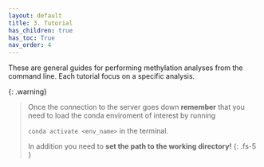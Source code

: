 ```yaml
---
layout: default
title: 3. Tutorial
has_children: true
has_toc: True
nav_order: 4
---
```


These are general guides for performing methylation analyses from the command line. Each tutorial focus on a specific analysis. 
<!--
The tutorials are designed to be completed in order, but feel free to jump to the one that interests you the most. 
-->

{: .warning}
> Once the connection to the server goes down
> **remember** that you need to load the conda enviroment of interest by running
>
> `conda activate <env_name>` in the terminal.
>
> In addition you need to **set the path to the working directory!**
{: .fs-5 }
